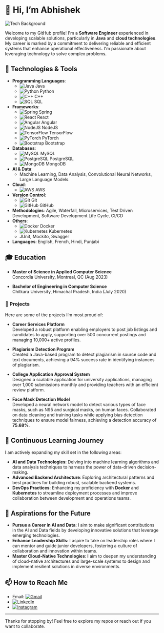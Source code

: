 # 👋 Hi, I’m Abhishek

![Tech Background](https://images.unsplash.com/photo-1566477073511-6016fc7d4fc0?crop=entropy&cs=tinysrgb&fit=max&fm=jpg&ixid=MnwzNjUyOXwwfDF8c2VhcmNofDF8fHRlY2huYWx8ZW58MHx8fHwxNjg0NjM2MDM4&ixlib=rb-4.0.3&q=80&w=1080)

Welcome to my GitHub profile! I'm a **Software Engineer** experienced in developing scalable solutions, particularly in **Java** and **cloud technologies**. My career is marked by a commitment to delivering reliable and efficient systems that enhance operational effectiveness. I'm passionate about leveraging technology to solve complex problems.

## 🔧 Technologies & Tools
- **Programming Languages**: 
  - ![Java](https://cdn.jsdelivr.net/gh/devicons/devicon/icons/java/java-original.svg) Java
  - ![Python](https://cdn.jsdelivr.net/gh/devicons/devicon/icons/python/python-original.svg) Python
  - ![C++](https://cdn.jsdelivr.net/gh/devicons/devicon/icons/cplusplus/cplusplus-original.svg) C++
  - ![SQL](https://cdn.jsdelivr.net/gh/devicons/devicon/icons/mysql/mysql-original.svg) SQL
- **Frameworks**: 
  - ![Spring](https://cdn.jsdelivr.net/gh/devicons/devicon/icons/spring/spring-original.svg) Spring
  - ![React](https://cdn.jsdelivr.net/gh/devicons/devicon/icons/react/react-original.svg) React
  - ![Angular](https://cdn.jsdelivr.net/gh/devicons/devicon/icons/angularjs/angularjs-original.svg) Angular
  - ![NodeJS](https://cdn.jsdelivr.net/gh/devicons/devicon/icons/nodejs/nodejs-original.svg) NodeJS
  - ![TensorFlow](https://cdn.jsdelivr.net/gh/devicons/devicon/icons/tensorflow/tensorflow-original.svg) TensorFlow
  - ![PyTorch](https://cdn.jsdelivr.net/gh/devicons/devicon/icons/pytorch/pytorch-original.svg) PyTorch
  - ![Bootstrap](https://cdn.jsdelivr.net/gh/devicons/devicon/icons/bootstrap/bootstrap-original.svg) Bootstrap
- **Databases**: 
  - ![MySQL](https://cdn.jsdelivr.net/gh/devicons/devicon/icons/mysql/mysql-original.svg) MySQL
  - ![PostgreSQL](https://cdn.jsdelivr.net/gh/devicons/devicon/icons/postgresql/postgresql-original.svg) PostgreSQL
  - ![MongoDB](https://cdn.jsdelivr.net/gh/devicons/devicon/icons/mongodb/mongodb-original.svg) MongoDB
- **AI & Data**: 
  - Machine Learning, Data Analysis, Convolutional Neural Networks, Large Language Models
- **Cloud**: 
  - ![AWS](https://cdn.jsdelivr.net/gh/devicons/devicon/icons/amazonwebservices/amazonwebservices-original.svg) AWS
- **Version Control**: 
  - ![Git](https://cdn.jsdelivr.net/gh/devicons/devicon/icons/git/git-original.svg) Git
  - ![GitHub](https://cdn.jsdelivr.net/gh/devicons/devicon/icons/github/github-original.svg) GitHub
- **Methodologies**: Agile, Waterfall, Microservices, Test Driven Development, Software Development Life Cycle, CI/CD
- **Others**: 
  - ![Docker](https://cdn.jsdelivr.net/gh/devicons/devicon/icons/docker/docker-original.svg) Docker
  - ![Kubernetes](https://cdn.jsdelivr.net/gh/devicons/devicon/icons/kubernetes/kubernetes-plain.svg) Kubernetes
  - JUnit, Mockito, Swagger
- **Languages**: English, French, Hindi, Punjabi

## 🎓 Education
- **Master of Science in Applied Computer Science**  
  Concordia University, Montreal, QC (Aug 2023)

- **Bachelor of Engineering in Computer Science**  
  Chitkara University, Himachal Pradesh, India (July 2020)

### 📂 Projects
Here are some of the projects I’m most proud of:
- **Career Services Platform**  
  Developed a robust platform enabling employers to post job listings and candidates to apply, supporting over 500 concurrent postings and managing 10,000+ active profiles.

- **Plagiarism Detection Program**  
  Created a Java-based program to detect plagiarism in source code and text documents, achieving a 94% success rate in identifying instances of plagiarism.

- **College Application Approval System**  
  Designed a scalable application for university applications, managing over 1,000 submissions monthly and providing teachers with an efficient review platform.

- **Face Mask Detection Model**  
  Developed a neural network model to detect various types of face masks, such as N95 and surgical masks, on human faces. Collaborated on data cleaning and training tasks while applying bias detection techniques to ensure model fairness, achieving a detection accuracy of **75.68%**.

## 🌱 Continuous Learning Journey
I am actively expanding my skill set in the following areas:
- **AI and Data Technologies**: Delving into machine learning algorithms and data analysis techniques to harness the power of data-driven decision-making.
- **Advanced Backend Architecture**: Exploring architectural patterns and best practices for building robust, scalable backend systems.
- **DevOps Practices**: Enhancing my proficiency with **Docker** and **Kubernetes** to streamline deployment processes and improve collaboration between development and operations teams.

## 🎯 Aspirations for the Future
- **Pursue a Career in AI and Data**: I aim to make significant contributions in the AI and Data fields by developing innovative solutions that leverage emerging technologies.
- **Enhance Leadership Skills**: I aspire to take on leadership roles where I can mentor and guide junior developers, fostering a culture of collaboration and innovation within teams.
- **Master Cloud-Native Technologies**: I aim to deepen my understanding of cloud-native architectures and large-scale systems to design and implement resilient solutions in diverse environments.

## 📫 How to Reach Me
- Email: [![Gmail](https://img.shields.io/badge/-Gmail-D14836?style=flat&logo=gmail&logoColor=white)](mailto:amittal1311@gmail.com)
- [![LinkedIn](https://img.shields.io/badge/-LinkedIn-0077B5?style=flat&logo=linkedin&logoColor=white)](https://www.linkedin.com/in/iabhimittal)
- [![Instagram](https://img.shields.io/badge/-Instagram-E4405F?style=flat&logo=instagram&logoColor=white)](https://www.instagram.com/iabhimittal/)

---

Thanks for stopping by! Feel free to explore my repos or reach out if you want to collaborate.
